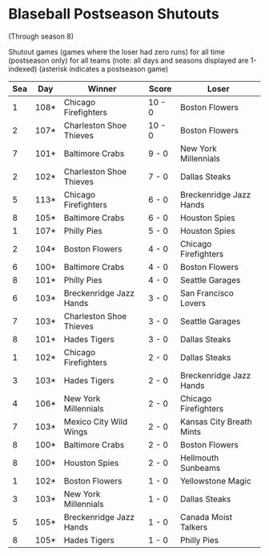 # Blaseball Postseason Shutouts
(Through season 8)



Shutout games (games where the loser had zero runs) for all time (postseason only) for all teams (note: all days and seasons displayed are 1-indexed) (asterisk indicates a postseason game)


| Sea | Day | Winner | Score | Loser | 
| ------ |------ |------ |------ |------ |
| 1 | 108* | Chicago Firefighters | 10 - 0 | Boston Flowers | 
| 2 | 107* | Charleston Shoe Thieves | 10 - 0 | Boston Flowers | 
| 7 | 101* | Baltimore Crabs | 9 - 0 | New York Millennials | 
| 2 | 102* | Charleston Shoe Thieves | 7 - 0 | Dallas Steaks | 
| 5 | 113* | Chicago Firefighters | 6 - 0 | Breckenridge Jazz Hands | 
| 8 | 105* | Baltimore Crabs | 6 - 0 | Houston Spies | 
| 1 | 107* | Philly Pies | 5 - 0 | Houston Spies | 
| 2 | 104* | Boston Flowers | 4 - 0 | Chicago Firefighters | 
| 6 | 100* | Baltimore Crabs | 4 - 0 | Boston Flowers | 
| 8 | 101* | Philly Pies | 4 - 0 | Seattle Garages | 
| 6 | 103* | Breckenridge Jazz Hands | 3 - 0 | San Francisco Lovers | 
| 7 | 103* | Charleston Shoe Thieves | 3 - 0 | Seattle Garages | 
| 8 | 101* | Hades Tigers | 3 - 0 | Dallas Steaks | 
| 1 | 102* | Chicago Firefighters | 2 - 0 | Dallas Steaks | 
| 3 | 103* | Hades Tigers | 2 - 0 | Breckenridge Jazz Hands | 
| 4 | 106* | New York Millennials | 2 - 0 | Chicago Firefighters | 
| 7 | 103* | Mexico City Wild Wings | 2 - 0 | Kansas City Breath Mints | 
| 8 | 100* | Baltimore Crabs | 2 - 0 | Boston Flowers | 
| 8 | 100* | Houston Spies | 2 - 0 | Hellmouth Sunbeams | 
| 1 | 102* | Boston Flowers | 1 - 0 | Yellowstone Magic | 
| 3 | 103* | New York Millennials | 1 - 0 | Dallas Steaks | 
| 5 | 105* | Breckenridge Jazz Hands | 1 - 0 | Canada Moist Talkers | 
| 8 | 105* | Hades Tigers | 1 - 0 | Philly Pies | 


